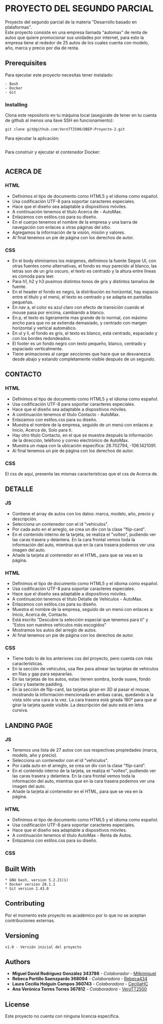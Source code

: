 # PROYECTO DEL SEGUNDO PARCIAL
Proyecto del segundo parcial de la materia "Desarrollo basado en plataformas".  
Este proyecto consiste en una empresa llamada “automax” de renta de autos que quiere promocionar sus unidades por internet, para esto la empresa tiene al rededor de 25 autos de los cuales cuenta con modelo, año, marca y precio por día de renta.  
## Prerequisites
Para ejecutar este proyecto necesitas tener instalado:
```
- Bash
- Docker
- Git
```
### Installing
Clona este repositorio en tu máquina local (asegúrate de tener en tu cuenta de github al menos una llave SSH en funcionamiento):
```
git clone git@github.com:VeroTT2500/DBEP-Proyecto-2.git
```
Para ejecutar la aplicación:
```

```
Para construir y ejecutar el contenedor Docker:
```

```
## ACERCA DE
### HTML
* Definimos el tipo de documento como HTML5 y el idioma como español.
* Usa codificación UTF-8 para soportar caracteres especiales.
* Hace que el diseño sea adaptable a dispositivos móviles.
* A continuación tenemos el título Acerca de - AutoMax.
* Enlazamos con estilos.css para su diseño.
* En el cuerpo tenemos el nombre de la empresa y una barra de navegación con enlaces a otras páginas del sitio.
* Agregamos la información de la visión, misión y valores.
* Al final tenemos un pie de página con los derechos de autor.
### CSS
* En el body eliminamos los márgenes, definimos la fuente Segoe UI, con otras fuentes como alternativas, el fondo es muy parecido al blanco, las letras son de un gris oscuro, el texto es centrado y la altura entre líneas es cómoda para leer.
* Para h1, h2 y h3 pusimos distintos tonos de gris y distintos tamaños de fuente.
* En el header el fondo es negro, la distribución es horizontal, hay espacio entre el título y el menú, el texto es centrado y se adapta en pantallas pequeñas.
* En nav a, el color es azul claro con efecto de transición cuando el mouse pasa por encima, cambiando a blanco.
* En p, el texto es ligeramente mas grande de lo normal, con máximo ancho para que no se extienda demasiado, y centrado con margen horizontal y vertical automático.
* En ul y li, el fondo es gris, el texto es blanco, está centrado, espaciado y con los bordes redondeados.
* El footer es un fondo negro con texto pequeño, blanco, centrado y espaciado verticalmente.
* Tiene animaciones al cargar secciones que hace que se desvanezca desde abajo y estando completamente visible después de un segundo.
## CONTACTO
### HTML
* Definimos el tipo de documento como HTML5 y el idioma como español.
* Usa codificación UTF-8 para soportar caracteres especiales.
* Hace que el diseño sea adaptable a dispositivos móviles.
* A continuación tenemos el título Contacto - AutoMax.
* Enlazamos con estilos.css para su diseño.
* Muestra el nombre de la empresa, seguido de un menú con enlaces a: Inicio, Acerca de, Solo para ti.
* Hay otro título Contacto, en el que se muestra después la información de la dirección, teléfono y correo electrónico de AutoMax.
* Muestra un mapa con la ubicación específica: 28.702794, -106.1421091.
* Al final tenemos un pie de página con los derechos de autor.
### CSS
El css de aquí, presenta las mismas características que el css de Acerca de.
## DETALLE
### JS
* Contiene el array de autos con los datos: marca, modelo, año, precio y descripción.
* Selecciona un contenedor con el id "vehículos".
* Por cada auto en el arreglo, se crea un div con la clase "flip-card".
* En el contenido interno de la tarjeta, se realiza el "volteo", pudiendo ver las caras trasera y delantera. En la cara frontal vemos toda la información del auto, mientras que en la cara trasera podemos ver una imagen del auto.
* Añade la tarjeta al contenedor en el HTML, para que se vea en la página.
### HTML
* Definimos el tipo de documento como HTML5 y el idioma como español.
* Usa codificación UTF-8 para soportar caracteres especiales.
* Hace que el diseño sea adaptable a dispositivos móviles.
* A continuación tenemos el título Detalle de Vehículos - AutoMax.
* Enlazamos con estilos.css para su diseño.
* Muestra el nombre de la empresa, seguido de un menú con enlaces a: Inicio, Acerca de, Contacto.
* Está escrito "Descubre la selección especial que tenemos para ti" y "Estos son nuestros vehículos más escogidos"
* Mostramos los autos del arreglo de autos.
* Al final tenemos un pie de página con los derechos de autor.
### CSS
* Tiene todo lo de los anteriores css del proyecto, pero cuenta con más características.
* En la sección de vehículos, usa flex para alinear las tarjetas de vehículos en filas y gap para separarlas.
* En las tarjetas de los autos, estas tienen sombra, borde suave, fondo claro y bastante padding.
* En la sección de flip-card, las tarjetas giran en 3D al pasar el mouse, mostrando la información mencionada en ambas caras, quedando a la vista sólo una cara a la vez. La cara trasera está girada 180° para que al girar la tarjeta quede visible. La descripción del auto está en letra cursiva.
## LANDING PAGE
### JS
* Tenemos una lista de 27 autos con sus respectivas propiedades (marca, modelo, año y precio).
* Selecciona un contenedor con el id "vehículos".
* Por cada auto en el arreglo, se crea un div con la clase "flip-card".
* En el contenido interno de la tarjeta, se realiza el "volteo", pudiendo ver las caras trasera y delantera. En la cara frontal vemos toda la información del auto, mientras que en la cara trasera podemos ver una imagen del auto.
* Añade la tarjeta al contenedor en el HTML, para que se vea en la página.
### HTML
* Definimos el tipo de documento como HTML5 y el idioma como español.
* Usa codificación UTF-8 para soportar caracteres especiales.
* Hace que el diseño sea adaptable a dispositivos móviles.
* A continuación tenemos el título AutoMax - Renta de Autos.
* Enlazamos con estilos.css para su diseño.
### CSS
## Built With
```
* GNU bash, version 5.2.21(1)
* Docker version 28.1.1
* Git version 2.43.0
```
## Contributing
Por el momento este proyecto es académico por lo que no se aceptan contribuciones externas.
## Versioning
```
v1.0 - Versión inicial del proyecto
```
## Authors
* **Miguel David Rodríguez González 343786** - *Colaborador* - [Milkimiguel](https://github.com/Milkimiguel)
* **Rebeca Portillo Saenzpardo 368094** - *Colaboradora* - [Rebeca434](https://github.com/Rebeca434)
* **Laura Cecilia Holguín Campos 360743** - *Colaboradora* - [CeciliaHC](https://github.com/CeciliaHC)
* **Ana Verónica Torres Torres 367812** - *Colaboradora* - [VeroTT2500](https://github.com/VeroTT2500)
## License
Este proyecto no cuenta con ninguna licencia específica.

